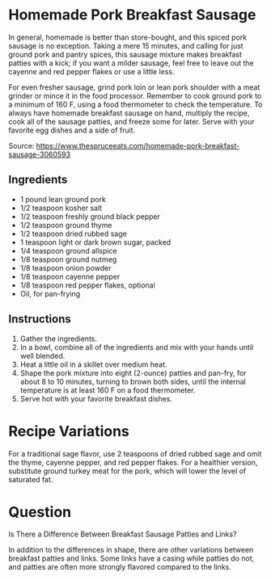# Homemade Pork Breakfast Sausage

In general, homemade is better than store-bought, and this spiced pork sausage is no exception. Taking a mere 15 minutes, and calling for just ground pork and pantry spices, this sausage mixture makes breakfast patties with a kick; if you want a milder sausage, feel free to leave out the cayenne and red pepper flakes or use a little less.


For even fresher sausage, grind pork loin or lean pork shoulder with a meat grinder or mince it in the food processor. Remember to cook ground pork to a minimum of 160 F, using a​ food thermometer to check the temperature. To always have homemade breakfast sausage on hand, multiply the recipe, cook all of the sausage patties, and freeze some for later. Serve with your favorite egg dishes and a side of fruit.

Source: https://www.thespruceeats.com/homemade-pork-breakfast-sausage-3060593


## Ingredients

- 1 pound lean ground pork
- 1/2 teaspoon kosher salt
- 1/2 teaspoon freshly ground black pepper
- 1/2 teaspoon ground thyme
- 1/2 teaspoon dried rubbed sage
- 1 teaspoon light or dark brown sugar, packed
- 1/4 teaspoon ground allspice
- 1/8 teaspoon ground nutmeg
- 1/8 teaspoon onion powder
- 1/8 teaspoon cayenne pepper
- 1/8 teaspoon red pepper flakes, optional
- Oil, for pan-frying

## Instructions

1. Gather the ingredients.
2. In a bowl, combine all of the ingredients and mix with your hands until well blended.
3. Heat a little oil in a skillet over medium heat.
4. Shape the pork mixture into eight (2-ounce) patties and pan-fry, for about 8 to 10 minutes, turning to brown both sides, until the internal temperature is at least 160 F on a food thermometer.
5. Serve hot with your favorite breakfast dishes.

# Recipe Variations
For a traditional sage flavor, use 2 teaspoons of dried rubbed sage and omit the thyme, cayenne pepper, and red pepper flakes.
For a healthier version, substitute ground turkey meat for the pork, which will lower the level of saturated fat.

# Question
Is There a Difference Between Breakfast Sausage Patties and Links?

In addition to the differences in shape, there are other variations between breakfast patties and links. Some links have a casing while patties do not, and patties are often more strongly flavored compared to the links.